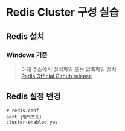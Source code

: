# Redis Cluster 구성 실습

## Redis 설치

### Windows 기준

> 아래 주소에서 설치파일 또는 압축파일 설치  
> [Redis Official Github release](https://github.com/microsoftarchive/redis/releases)
>

## Redis 설정 변경

``` text
# redis.conf
port {임의포트}
cluster-enabled yes
```

